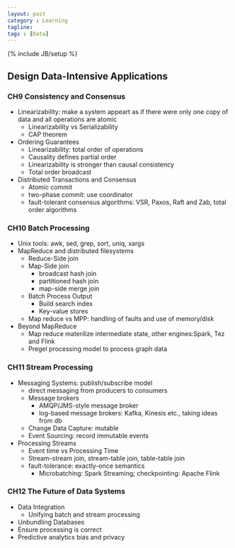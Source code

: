 ```yaml
---
layout: post
category : Learning
tagline: 
tags : [Data]
---
```

{% include JB/setup %}

## Design Data-Intensive Applications

### CH9 Consistency and Consensus
  * Linearizability: make a system appeart as if there were only one copy of data and all operations are atomic
    * Linearizability vs Serializability
    * CAP theorem
  * Ordering Guarantees
    * Linearizability: total order of operations
    * Causality defines partial order
    * Linearizability is stronger than causal consistency
    * Total order broadcast
  * Distributed Transactions and Consensus
    * Atomic commit
    * two-phase commit: use coordinator
    * fault-tolerant consensus algorithms: VSR, Paxos, Raft and Zab, total order algorithms

### CH10 Batch Processing
  * Unix tools: awk, sed, grep, sort, uniq, xargs
  * MapReduce and distributed filesystems
    * Reduce-Side join
    * Map-Side join
      * broadcast hash join
      * partitioned hash join
      * map-side merge join
    * Batch Process Output
      * Build search index
      * Key-value stores
    * Map reduce vs MPP: handling of faults and use of memory/disk 
  * Beyond MapReduce
    * Map reduce materilize intermediate state, other engines:Spark, Tez and Flink
    * Pregel processing model to process graph data

### CH11 Stream Processing
  * Messaging Systems: publish/subscribe model
    * direct messaging from producers to consumers
    * Message brokers
      * AMQP/JMS-style message broker
      * log-based message brokers: Kafka, Kinesis etc., taking ideas from db
    * Change Data Capture: mutable
    * Event Sourcing: record immutable events
  * Processing Streams
    * Event time vs Processing Time
    * Stream-stream join, stream-table join, table-table join
    * fault-tolerance: exactly-once semantics
      * Microbatching: Spark Streaming; checkpointing: Apache Flink

### CH12 The Future of Data Systems 
  * Data Integration
    * Unifying batch and stream processing
  * Unbundling Databases
  * Ensure processing is correct
  * Predictive analytics bias and privacy
